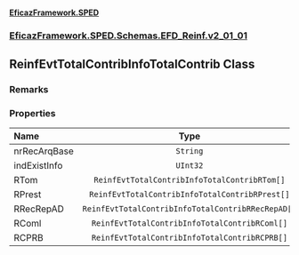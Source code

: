 #### [EficazFramework.SPED](EficazFrameworkSPED.md 'EficazFramework SPED')
### [EficazFramework.SPED.Schemas.EFD_Reinf.v2_01_01](EficazFramework.SPED.Schemas.EFD_Reinf.v2_01_01.md 'EficazFramework.SPED.Schemas.EFD_Reinf.v2_01_01')

## ReinfEvtTotalContribInfoTotalContrib Class

### Remarks
### Properties

| Name | Type | |
| :--- | :---: | :--- |
| nrRecArqBase | `String` |  |
| indExistInfo | `UInt32` |  |
| RTom | `ReinfEvtTotalContribInfoTotalContribRTom[]` |  |
| RPrest | `ReinfEvtTotalContribInfoTotalContribRPrest[]` |  |
| RRecRepAD | `ReinfEvtTotalContribInfoTotalContribRRecRepAD[]` |  |
| RComl | `ReinfEvtTotalContribInfoTotalContribRComl[]` |  |
| RCPRB | `ReinfEvtTotalContribInfoTotalContribRCPRB[]` |  |
